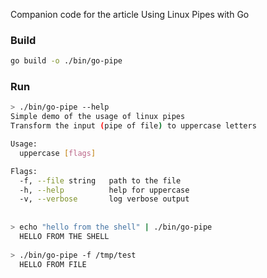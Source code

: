 Companion code for the article Using Linux Pipes with Go

### Build
```bash
go build -o ./bin/go-pipe
```

### Run
```bash
> ./bin/go-pipe --help
Simple demo of the usage of linux pipes
Transform the input (pipe of file) to uppercase letters

Usage:
  uppercase [flags]

Flags:
  -f, --file string   path to the file
  -h, --help          help for uppercase
  -v, --verbose       log verbose output
  
  
> echo "hello from the shell" | ./bin/go-pipe
  HELLO FROM THE SHELL
  
> ./bin/go-pipe -f /tmp/test 
  HELLO FROM FILE    
```
